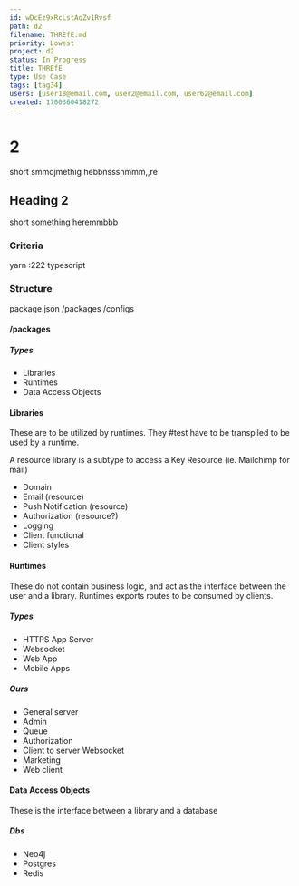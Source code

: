 ```yaml
---
id: wDcEz9xRcLstAoZv1Rvsf
path: d2
filename: THREfE.md
priority: Lowest
project: d2
status: In Progress
title: THREfE
type: Use Case
tags: [tag34]
users: [user18@email.com, user2@email.com, user62@email.com]
created: 1700360418272
---
```

<!-- GENERATED WITH GITDOWN; DO NOT CHANGE -->

# 2

short smmojmethig hebbnsssnmmm,,re

## Heading 2

short something heremmbbb

### Criteria

yarn :222 typescript

### Structure

package.json /packages /configs

#### /packages

##### Types

* Libraries
* Runtimes
* Data Access Objects

#### Libraries

These are to be utilized by runtimes. They #test have to be transpiled to be used by a runtime.

A resource library is a subtype to access a Key Resource (ie. Mailchimp for mail)

* Domain
* Email (resource)
* Push Notification (resource)
* Authorization (resource?)
* Logging
* Client functional
* Client styles

#### Runtimes

These do not contain business logic, and act as the interface between the user and a library. Runtimes exports routes to be consumed by clients.

##### Types

* HTTPS App Server
* Websocket
* Web App
* Mobile Apps

##### Ours

* General server
* Admin
* Queue
* Authorization
* Client to server Websocket
* Marketing
* Web client

#### Data Access Objects

These is the interface between a library and a database

##### Dbs

* Neo4j
* Postgres
* Redis